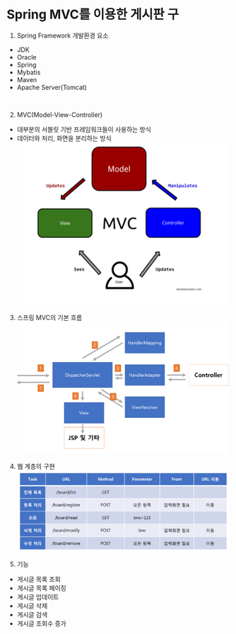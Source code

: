 # Spring MVC를 이용한 게시판 구

01. Spring Framework 개발환경 요소
- JDK
- Oracle
- Spring
- Mybatis
- Maven
- Apache Server(Tomcat)
<br/>

02. MVC(Model-View-Controller)
- 대부분의 서블릿 기반 프레임워크들이 사용하는 방식
- 데이터와 처리, 화면을 분리하는 방식
<img width="700" height="" src="./image/MVC.png"/><br/>

03. 스프링 MVC의 기본 흐름
<img width="700" height="" src="./image/MVC_flow.png"/> <br/>

04. 웹 계층의 구현
<img width="700" height="" src="./image/Web.png"/> <br/>

05. 기능
- 게시글 목록 조회
- 게시글 목록 페이징
- 게시글 업데이트
- 게시글 삭제
- 게시글 검색
- 게시글 조회수 증가


  
